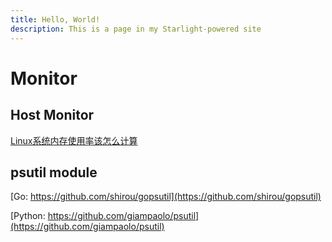 ```yaml
---
title: Hello, World!
description: This is a page in my Starlight-powered site
---
```


# Monitor

## Host Monitor

[Linux系统内存使用率该怎么计算](https://mp.weixin.qq.com/s/NXqH6JY26_zoHgRZlDeGjg)


## psutil module

[Go: https://github.com/shirou/gopsutil](https://github.com/shirou/gopsutil)

[Python: https://github.com/giampaolo/psutil](https://github.com/giampaolo/psutil)
